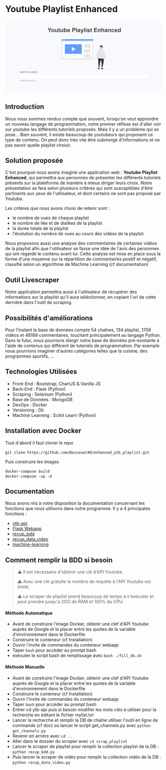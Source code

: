 # Youtube Playlist Enhanced

![screenshot](https://github.com/Bessouat40/enhanced_ytb_playlist/blob/main/doc/readme_img.PNG?raw=true)

## Introduction

Nous nous sommes rendus compte que souvent, lorsqu'on veut apprendre un nouveau langage de programmation, notre premier réflexe est d'aller voir sur youtube les différents tutoriels proposés.
Mais il y a un problème qui se pose... Bien souvent, il existe beaucoup de youtubeurs qui proposent ce type de contenu. On peut donc très vite être submergé d'informations et ne pas savoir quelle playlist choisir.

## Solution proposée

C'est pourquoi nous avons imaginé une application web : **Youtube Playlist Enhanced**, qui permettra aux personnes de présenter les différents tutoriels présents sur la plateforme de manière à mieux diriger leurs choix.
Notre présentation se fera selon plusieurs critères qui sont susceptibles d'être pertinents aux yeux de l'utilisateur, et dont certains ne sont pas proposé par Youtube. 

Les critères que nous avons choisi de retenir sont :
- le nombre de vues de chaque playlist
- le nombre de like et de dislikes de la playlist
- la durée totale de la playlist
- l'évolution du nombre de vues au cours des vidéos de la playlist.

Nous proposons aussi une analyse des commentaires de certaines vidéos de la playlist afin que l'utilisateur se fasse une idée de l'avis des personnes qui ont regardé le contenu avant lui. Cette analyse est mise en place sous la forme d'une moyenne sur la répartition de commentaires positif et négatif, classifié selon un algorithme de Machine Learning (cf documentation)

## Outil Livescraper

Notre application permettra aussi à l'utilisateur de récupérer des informations sur la playlist qu'il aura séléctionner, en copiant l'url de cette dernière dans l'outil de scraping.

## Possibilités d'améliorations
 
Pour l'instant la base de données compte 54 chaînes, 134 playlist, 1708 vidéos et 48189 commentaires, touchant principalement au langage Python.
Dans le futur, nous pourrions élargir notre base de données pré-existante à l'aide de contenus qui diffèrent de tutoriels de programmation. 
Par exemple nous pourrions imaginer d'autres catégories telles que la cuisine, des programmes sportifs, ...

## Technologies Utilisées

 - Front-End : Bootstrap, ChartJS & Vanilla JS
 - Back-End : Flask (Python)
 - Scraping : Selenium (Python)
 - Base de Données : MongoDB
 - DevOps : Docker 
 - Versioning : Git
 - Machine Learning : Scikit Learn (Python)

## Installation avec Docker

Tout d'abord il faut cloner le repo

``` 
git clone https://github.com/Bessouat40/enhanced_ytb_playlist.git 
```
Puis construire les images 

```
docker-compose build
docker-compose -up -d
```

## Documentation

Nous avons mis à votre disposition la documentation concernant les fonctions que nous utilisons dans notre programme.
Il y a 4 principales fonctions :

- [ytb-api](https://github.com/Bessouat40/enhanced_ytb_playlist/tree/main/doc/doc_API_ytb.md)
- [Flask Webapp](https://github.com/Bessouat40/enhanced_ytb_playlist/tree/main/doc/doc_appli_flask.md)
- [recup_bdd](https://github.com/Bessouat40/enhanced_ytb_playlist/tree/main/doc/doc_recup_bdd.md)
- [recup_data_video](https://github.com/Bessouat40/enhanced_ytb_playlist/tree/main/doc/doc_recup_data_video.md)
- [machine-learning](https://github.com/Bessouat40/enhanced_ytb_playlist/blob/main/doc/doc_ml.md)

## Comment remplir la BDD si besoin
> :warning: Il est nécessaire d'obtenir une clé d'API Youtube.

> :warning: Avec une clé gratuite le nombre de requête à l'API Youtube est limité.

> :warning: Le scraper de playlist prend beaucoup de temps à s'éxecuter et peut prendre jusqu'a 2GO de RAM et 100% du CPU.
 
 #### Méthode Automatique
 - Avant de construire l'image Docker, obtenir une clef d'API Youtube auprès de Google et la placer entre les quotes de la variable d'environnement dans le Dockerfile
 - Construire le conteneur (cf Installation)
 - Ouvrir l'invite de commandes du conteneur webapp
 - Taper ``` bash ``` pour accèder au prompt bash
 - exécuter le script bash de remplissage avec ```bash ./fill_db.sh```
 
 #### Méthode Manuelle
 - Avant de construire l'image Docker, obtenir une clef d'API Youtube auprès de Google et la placer entre les quotes de la variable d'environnement dans le Dockerfile
 - Construire le conteneur  (cf Installation)
 - Ouvrir l'invite de commandes du conteneur webapp
 - Taper ``` bash ``` pour accèder au prompt bash
 - Entrer cd ytb-api puis si besoin modifier les mots clés à utiliser pour la recherche en éditant le fichier mylist.txt
 - Lancer la recherche et remplir la DB de chaîne utiliser l'outil en ligne de commande (cf doc) ou lancer le script get_channels.py avec ```python get_channels.py```
 - Revenir en arrière avec  ```cd ..``` 
 - Aller dans le dossier du scraper avec ```cd scrap_playlist``` 
 - Lancer le scraper de playlist pour remplir la collection playlist de la DB : ```python recup_bdd.py```
 - Puis lancer le scraper de vidéo pour remplir la collection vidéo de la DB : ```python recup_data_video.py```

